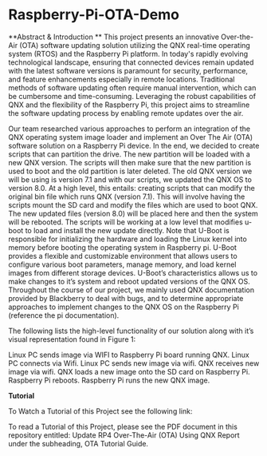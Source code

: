 # Raspberry-Pi-OTA-Demo

**Abstract & Introduction
**
This project presents an innovative Over-the-Air (OTA) software updating solution utilizing the QNX real-time operating system (RTOS) and the Raspberry Pi platform. In today's rapidly evolving technological landscape, ensuring that connected devices remain updated with the latest software versions is paramount for security, performance, and feature enhancements especially in remote locations. Traditional methods of software updating often require manual intervention, which can be cumbersome and time-consuming. Leveraging the robust capabilities of QNX and the flexibility of the Raspberry Pi, this project aims to streamline the software updating process by enabling remote updates over the air.

Our team researched various approaches to perform an integration of the QNX operating system image loader and implement an Over The Air (OTA) software solution on a Raspberry Pi device. In the end, we decided to create scripts that can partition the drive. The new partition will be loaded with a new QNX version. The scripts will then make sure that the new partition is used to boot and the old partition is later deleted. The old QNX version we will be using is version 7.1 and with our scripts, we updated the QNX OS to version 8.0.  At a high level, this entails: creating scripts that can modify the original bin file which runs QNX (version 7.1). This will involve having the scripts mount the SD card and modify the files which are used to boot QNX. The new updated files (version 8.0) will be placed here and then the system will be rebooted. The scripts will be working at a low level that modifies u-boot to load and install the new update directly. Note that U-Boot is responsible for initializing the hardware and loading the Linux kernel into memory before booting the operating system in Raspberry pi. U-Boot provides a flexible and customizable environment that allows users to configure various boot parameters, manage memory, and load kernel images from different storage devices. U-Boot’s characteristics allows us to make changes to it’s system and reboot updated versions of the QNX OS. Throughout the course of our project, we mainly used QNX documentation provided by Blackberry to deal with bugs, and to determine appropriate approaches to implement changes to the QNX OS on the Raspberry Pi (reference the pi documentation).

The following lists the high-level functionality of our solution along with it’s visual representation found in Figure 1:

Linux PC sends image via WIFI to Raspberry Pi board running QNX.
Linux PC connects via Wifi.
Linux PC sends new image via wifi.
QNX receives new image via wifi.
QNX loads a new image onto the SD card on Raspberry Pi.
Raspberry Pi reboots.
Raspberry Pi runs the new QNX image.

**Tutorial**

To Watch a Tutorial of this Project see the following link: 

To read a Tutorial of this Project, please see the PDF document in this repository entitled: Update RP4 Over-The-Air (OTA) Using QNX Report under the subheading, OTA Tutorial Guide.
